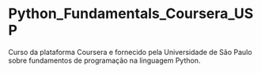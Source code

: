 # Python_Fundamentals_Coursera_USP

Curso da plataforma Coursera e fornecido pela Universidade de São Paulo sobre fundamentos de programação na linguagem Python.

